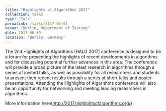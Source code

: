 ```yaml
---
title: "Highlights of Algorithms 2017"
collection: talks
type: "Talk"
permalink: /talks/2017-03-01
venue: "Berlin, Department of Testing"
date: 2017-06-09
location: "Berlin, Germany"
---
```


The 2nd Highlights of Algorithms (HALG 2017) conference is designed to be a forum for presenting the highlights of recent developments in algorithms and for discussing potential further advances in this area. The conference will provide a broad picture of the latest research in algorithms through a series of invited talks, as well as possibility for all researchers and students to present their recent results through a series of short talks and poster presentations. Attending the Highlights of Algorithms conference will also be an opportunity for networking and meeting leading researchers in algorithms.

More information here(http://2017.highlightsofalgorithms.org/)
